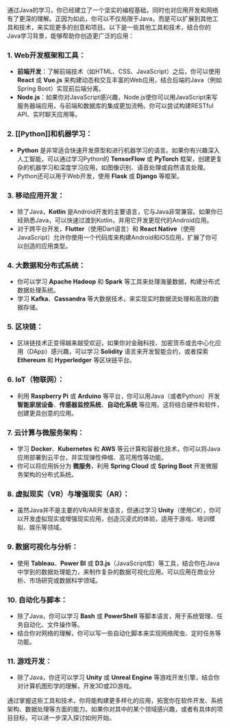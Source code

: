 通过Java的学习，你已经建立了一个坚实的编程基础，同时也对应用开发和网络有了更深的理解。正因为如此，你可以不仅局限于Java，而是可以扩展到其他工具和技术，来实现更多的创意和项目。以下是一些其他工具和技术，结合你的Java学习背景，能够帮助你创造更广泛的应用：

### 1. **Web开发框架和工具**：

- **前端开发**：了解前端技术（如HTML、CSS、JavaScript）之后，你可以使用 **React** 或 **Vue.js** 来构建动态和交互丰富的Web应用，结合后端的Java（例如Spring Boot）实现前后端分离。
- **Node.js**：如果你对JavaScript感兴趣，Node.js使你可以用JavaScript来写服务器端应用，与前端和数据库的集成更加流畅。你可以尝试构建RESTful API、实时聊天应用等。

### 2. **[[Python]]和机器学习**：

- **Python** 是非常适合快速开发原型和进行机器学习的语言。如果你有兴趣深入人工智能，可以通过学习Python的 **TensorFlow** 或 **PyTorch** 框架，创建更复杂的机器学习和深度学习应用，如图像识别、语音处理或自然语言处理。
- Python还可以用于Web开发，使用 **Flask** 或 **Django** 等框架。

### 3. **移动应用开发**：

- 除了Java，**Kotlin** 是Android开发的主要语言，它与Java非常兼容。如果你已经熟悉Java，可以快速过渡到Kotlin，并用它开发更现代的Android应用。
- 对于跨平台开发，**Flutter**（使用Dart语言）和 **React Native**（使用JavaScript）允许你使用一个代码库来构建Android和iOS应用，扩展了你可以创造的应用类型。

### 4. **大数据和分布式系统**：

- 你可以学习 **Apache Hadoop** 和 **Spark** 等工具来处理海量数据，构建分布式数据处理系统。
- 学习 **Kafka**、**Cassandra** 等大数据技术，来实现实时数据流处理和高效的数据存储。

### 5. **区块链**：

- 区块链技术正变得越来越受欢迎，如果你对金融科技、加密货币或去中心化应用（DApp）感兴趣，可以学习 **Solidity** 语言来开发智能合约，或者探索 **Ethereum** 和 **Hyperledger** 等区块链平台。

### 6. **IoT（物联网）**：

- 利用 **Raspberry Pi** 或 **Arduino** 等平台，你可以用Java（或者Python）开发 **智能家居设备**、**传感器监控系统**、**自动化系统** 等应用。这将结合硬件和软件，创建更具创意的应用。

### 7. **云计算与微服务架构**：

- 学习 **Docker**、**Kubernetes** 和 **AWS** 等云计算和容器化技术，你可以将Java应用部署到云平台，并实现弹性伸缩、高可用性等功能。
- 你可以将应用拆分为 **微服务**，利用 **Spring Cloud** 或 **Spring Boot** 开发微服务架构的分布式系统。

### 8. **虚拟现实（VR）与增强现实（AR）**：

- 虽然Java并不是主要的VR/AR开发语言，但通过学习 **Unity**（使用C#），你可以开发虚拟现实或增强现实应用，创造沉浸式的体验，适用于游戏、培训模拟、娱乐等领域。

### 9. **数据可视化与分析**：

- 使用 **Tableau**、**Power BI** 或 **D3.js**（JavaScript库）等工具，结合你在Java中学到的数据处理能力，来制作复杂的数据可视化应用。可以应用在商业分析、市场研究或数据科学领域。

### 10. **自动化与脚本**：

- 除了Java，你可以学习 **Bash** 或 **PowerShell** 等脚本语言，用于系统管理、任务自动化、文件操作等。
- 结合你对网络的理解，你可以写一些自动化脚本来实现网络爬虫、定时任务等功能。

### 11. **游戏开发**：

- 除了Java，你还可以学习 **Unity** 或 **Unreal Engine** 等游戏开发引擎，结合你对计算机图形学的理解，开发3D或2D游戏。

通过掌握这些工具和技术，你将能构建更多样化的应用，拓宽你在软件开发、系统架构、数据处理等方面的能力。如果你对其中的某个领域感兴趣，或者有具体的项目目标，可以进一步深入探讨如何开始。